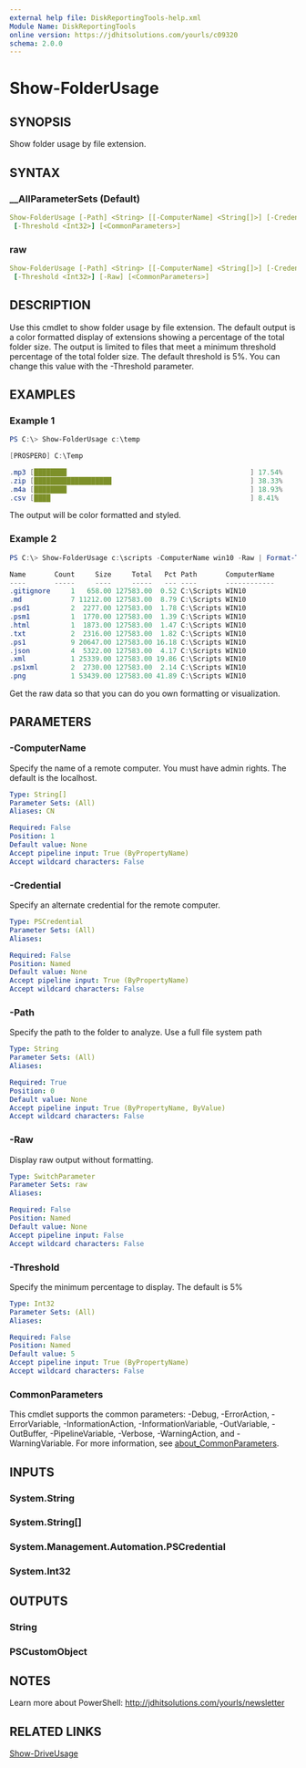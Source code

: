 ```yaml
---
external help file: DiskReportingTools-help.xml
Module Name: DiskReportingTools
online version: https://jdhitsolutions.com/yourls/c09320
schema: 2.0.0
---
```


# Show-FolderUsage

## SYNOPSIS

Show folder usage by file extension.

## SYNTAX

### __AllParameterSets (Default)

```yaml
Show-FolderUsage [-Path] <String> [[-ComputerName] <String[]>] [-Credential <PSCredential>]
 [-Threshold <Int32>] [<CommonParameters>]
```

### raw

```yaml
Show-FolderUsage [-Path] <String> [[-ComputerName] <String[]>] [-Credential <PSCredential>]
 [-Threshold <Int32>] [-Raw] [<CommonParameters>]
```

## DESCRIPTION

Use this cmdlet to show folder usage by file extension. The default output is a color formatted display of extensions showing a percentage of the total folder size. The output is limited to files that meet a minimum threshold percentage of the total folder size. The default threshold is 5%. You can change this value with the -Threshold parameter.

## EXAMPLES

### Example 1

```powershell
PS C:\> Show-FolderUsage c:\temp

[PROSPERO] C:\Temp

.mp3 [████████                                             ] 17.54%
.zip [███████████████████                                  ] 38.33%
.m4a [████████                                             ] 18.93%
.csv [████                                                 ] 8.41%
```

The output will be color formatted and styled.

### Example 2

```powershell
PS C:\> Show-FolderUsage c:\scripts -ComputerName win10 -Raw | Format-Table

Name       Count     Size     Total   Pct Path       ComputerName
----       -----     ----     -----   --- ----       ------------
.gitignore     1   658.00 127583.00  0.52 C:\Scripts WIN10
.md            7 11212.00 127583.00  8.79 C:\Scripts WIN10
.psd1          2  2277.00 127583.00  1.78 C:\Scripts WIN10
.psm1          1  1770.00 127583.00  1.39 C:\Scripts WIN10
.html          1  1873.00 127583.00  1.47 C:\Scripts WIN10
.txt           2  2316.00 127583.00  1.82 C:\Scripts WIN10
.ps1           9 20647.00 127583.00 16.18 C:\Scripts WIN10
.json          4  5322.00 127583.00  4.17 C:\Scripts WIN10
.xml           1 25339.00 127583.00 19.86 C:\Scripts WIN10
.ps1xml        2  2730.00 127583.00  2.14 C:\Scripts WIN10
.png           1 53439.00 127583.00 41.89 C:\Scripts WIN10
```

Get the raw data so that you can do you own formatting or visualization.

## PARAMETERS

### -ComputerName

Specify the name of a remote computer.
You must have admin rights.
The default is the localhost.

```yaml
Type: String[]
Parameter Sets: (All)
Aliases: CN

Required: False
Position: 1
Default value: None
Accept pipeline input: True (ByPropertyName)
Accept wildcard characters: False
```

### -Credential

Specify an alternate credential for the remote computer.

```yaml
Type: PSCredential
Parameter Sets: (All)
Aliases:

Required: False
Position: Named
Default value: None
Accept pipeline input: True (ByPropertyName)
Accept wildcard characters: False
```

### -Path

Specify the path to the folder to analyze.
Use a full file system path

```yaml
Type: String
Parameter Sets: (All)
Aliases:

Required: True
Position: 0
Default value: None
Accept pipeline input: True (ByPropertyName, ByValue)
Accept wildcard characters: False
```

### -Raw

Display raw output without formatting.

```yaml
Type: SwitchParameter
Parameter Sets: raw
Aliases:

Required: False
Position: Named
Default value: None
Accept pipeline input: False
Accept wildcard characters: False
```

### -Threshold

Specify the minimum percentage to display.
The default is 5%

```yaml
Type: Int32
Parameter Sets: (All)
Aliases:

Required: False
Position: Named
Default value: 5
Accept pipeline input: True (ByPropertyName)
Accept wildcard characters: False
```

### CommonParameters

This cmdlet supports the common parameters: -Debug, -ErrorAction, -ErrorVariable, -InformationAction, -InformationVariable, -OutVariable, -OutBuffer, -PipelineVariable, -Verbose, -WarningAction, and -WarningVariable. For more information, see [about_CommonParameters](http://go.microsoft.com/fwlink/?LinkID=113216).

## INPUTS

### System.String

### System.String[]

### System.Management.Automation.PSCredential

### System.Int32

## OUTPUTS

### String

### PSCustomObject

## NOTES

Learn more about PowerShell: http://jdhitsolutions.com/yourls/newsletter

## RELATED LINKS

[Show-DriveUsage](Show-DriveUsage.md)
